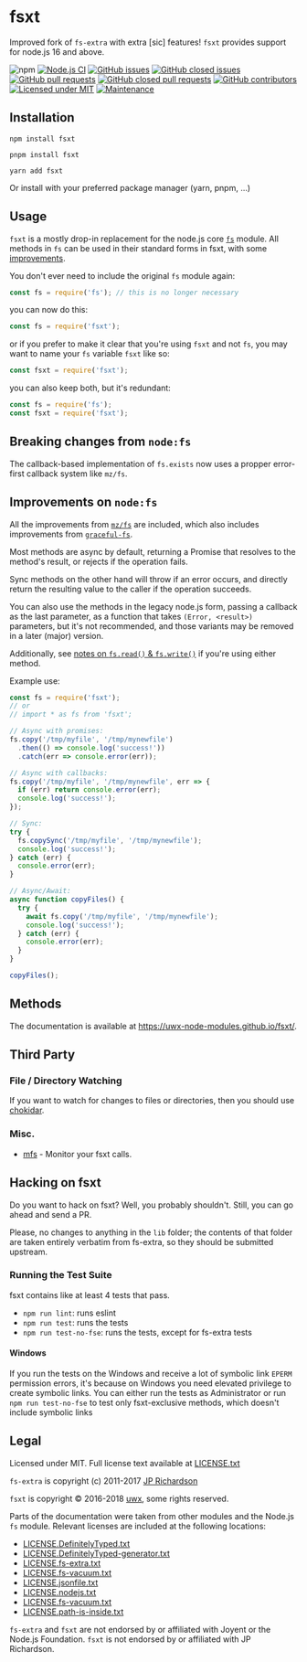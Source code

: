 # fsxt

Improved fork of `fs-extra` with extra [sic] features!
`fsxt` provides support for node.js 16 and above.

![npm](https://img.shields.io/npm/v/fsxt)
[![Node.js CI](https://github.com/uwx-node-modules/fsxt/actions/workflows/ci.yml/badge.svg)](https://github.com/uwx-node-modules/fsxt/actions/workflows/ci.yml)
[![GitHub issues](https://img.shields.io/github/issues/uwx-node-modules/fsxt.svg)](https://github.com/uwx-node-modules/fsxt/issues)
[![GitHub closed issues](https://img.shields.io/github/issues-closed/uwx-node-modules/fsxt.svg)](https://github.com/uwx-node-modules/fsxt/issues)
[![GitHub pull requests](https://img.shields.io/github/issues-pr/uwx-node-modules/fsxt.svg)](https://github.com/uwx-node-modules/fsxt/pulls)
[![GitHub closed pull requests](https://img.shields.io/github/issues-pr-closed/uwx-node-modules/fsxt.svg)](https://github.com/uwx-node-modules/fsxt/pulls)
[![GitHub contributors](https://img.shields.io/github/contributors/uwx-node-modules/fsxt.svg)](https://github.com/uwx-node-modules/fsxt/graphs/contributors)
[![Licensed under MIT](https://img.shields.io/badge/license-MIT-blue.svg)](https://github.com/uwx-node-modules/fsxt/blob/master/LICENSE)
[![Maintenance](https://img.shields.io/maintenance/yes/2023.svg)](https://github.com/uwx-node-modules/fsxt)

Installation
------------

    npm install fsxt

    pnpm install fsxt

    yarn add fsxt

Or install with your preferred package manager (yarn, pnpm, ...)

Usage
-----

`fsxt` is a mostly drop-in replacement for the node.js core [`fs`](http://nodejs.org/docs/latest/api/fs.html)
module. All methods in `fs` can be used in their standard forms in fsxt, with some
[improvements](#improvements).

You don't ever need to include the original `fs` module again:

```js
const fs = require('fs'); // this is no longer necessary
```

you can now do this:

```js
const fs = require('fsxt');
```

or if you prefer to make it clear that you're using `fsxt` and not `fs`, you may want to name your
`fs` variable `fsxt` like so:

```js
const fsxt = require('fsxt');
```

you can also keep both, but it's redundant:

```js
const fs = require('fs');
const fsxt = require('fsxt');
```

Breaking changes from `node:fs`
------------------

The callback-based implementation of `fs.exists` now uses a propper error-first callback system like `mz/fs`.

Improvements on `node:fs`
------------------
All the improvements from [`mz/fs`](https://github.com/normalize/mz/blob/master/fs.js) are included,
which also includes improvements from [`graceful-fs`](https://github.com/isaacs/node-graceful-fs#improvements-over-fs-module).

Most methods are async by default, returning a Promise that resolves to the method's result, or
rejects if the operation fails.

Sync methods on the other hand will throw if an error occurs, and directly return the resulting
value to the caller if the operation succeeds.

You can also use the methods in the legacy node.js form, passing a callback as the last parameter,
as a function that takes `(Error, <result>)` parameters, but it's not recommended, and those
variants may be removed in a later (major) version.

Additionally, see [notes on `fs.read()` & `fs.write()`](docs/fs-read-write.md) if you're using
either method.

Example use:

```js
const fs = require('fsxt');
// or
// import * as fs from 'fsxt';

// Async with promises:
fs.copy('/tmp/myfile', '/tmp/mynewfile')
  .then(() => console.log('success!'))
  .catch(err => console.error(err));

// Async with callbacks:
fs.copy('/tmp/myfile', '/tmp/mynewfile', err => {
  if (err) return console.error(err);
  console.log('success!');
});

// Sync:
try {
  fs.copySync('/tmp/myfile', '/tmp/mynewfile');
  console.log('success!');
} catch (err) {
  console.error(err);
}

// Async/Await:
async function copyFiles() {
  try {
    await fs.copy('/tmp/myfile', '/tmp/mynewfile');
    console.log('success!');
  } catch (err) {
    console.error(err);
  }
}

copyFiles();
```

Methods
-------
The documentation is available at https://uwx-node-modules.github.io/fsxt/.

Third Party
-----------
### File / Directory Watching
If you want to watch for changes to files or directories, then you should use [chokidar](https://github.com/paulmillr/chokidar).

### Misc.
- [mfs](https://github.com/cadorn/mfs) - Monitor your fsxt calls.

Hacking on fsxt
---------------

Do you want to hack on fsxt? Well, you probably shouldn't. Still, you can go ahead and send a PR.

Please, no changes to anything in the `lib` folder; the contents of that folder are taken entirely
verbatim from fs-extra, so they should be submitted upstream.

### Running the Test Suite

fsxt contains like at least 4 tests that pass.

- `npm run lint`: runs eslint
- `npm run test`: runs the tests
- `npm run test-no-fse`: runs the tests, except for fs-extra tests

#### Windows

If you run the tests on the Windows and receive a lot of symbolic link `EPERM` permission errors,
it's because on Windows you need elevated privilege to create symbolic links. You can either run the
tests as Administrator or run `npm run test-no-fse` to test only fsxt-exclusive methods, which doesn't
include symbolic links

Legal
-----

Licensed under MIT. Full license text available at [LICENSE.txt](https://github.com/uwx-node-modules/fsxt/blob/master/LICENSE.txt)

`fs-extra` is copyright (c) 2011-2017 [JP Richardson](https://github.com/jprichardson)

`fsxt` is copyright © 2016-2018 [uwx](https://github.com/uwx), some rights reserved.

Parts of the documentation were taken from other modules and the Node.js `fs` module.
Relevant licenses are included at the following locations:
- [LICENSE.DefinitelyTyped.txt](https://github.com/uwx-node-modules/fsxt/blob/master/LICENSE.DefinitelyTyped.txt)
- [LICENSE.DefinitelyTyped-generator.txt](https://github.com/uwx-node-modules/fsxt/blob/master/LICENSE.DefinitelyTyped-generator.txt)
- [LICENSE.fs-extra.txt](https://github.com/uwx-node-modules/fsxt/blob/master/LICENSE.fs-extra.txt)
- [LICENSE.fs-vacuum.txt](https://github.com/uwx-node-modules/fsxt/blob/master/LICENSE.fs-vacuum.txt)
- [LICENSE.jsonfile.txt](https://github.com/uwx-node-modules/fsxt/blob/master/LICENSE.jsonfile.txt)
- [LICENSE.nodejs.txt](https://github.com/uwx-node-modules/fsxt/blob/master/LICENSE.nodejs.txt)
- [LICENSE.fs-vacuum.txt](https://github.com/uwx-node-modules/fsxt/blob/master/external/LICENSE.fs-vacuum.txt)
- [LICENSE.path-is-inside.txt](https://github.com/uwx-node-modules/fsxt/blob/master/external/LICENSE.path-is-inside.txt)

`fs-extra` and `fsxt` are not endorsed by or affiliated with Joyent or the Node.js Foundation.
`fsxt` is not endorsed by or affiliated with JP Richardson.